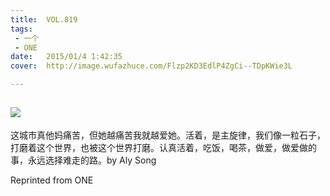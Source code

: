 ```yaml
---
title:	VOL.819
tags:
 - 一个
 - ONE
date:	2015/01/4 1:42:35
cover:	http://image.wufazhuce.com/Flzp2KD3EdlP4ZgCi--TDpKWie3L

---
```

![](http://image.wufazhuce.com/Flzp2KD3EdlP4ZgCi--TDpKWie3L)
---

这城市真他妈痛苦，但她越痛苦我就越爱她。活着，是主旋律，我们像一粒石子，打磨着这个世界，也被这个世界打磨。认真活着，吃饭，喝茶，做爱，做爱做的事，永远选择难走的路。by Aly Song
 
Reprinted from ONE
